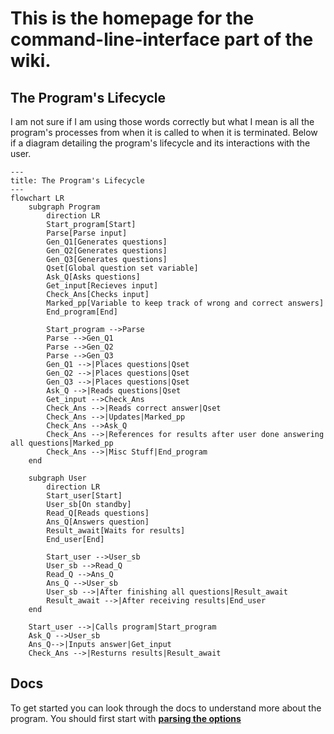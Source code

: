 # This is the homepage for the command-line-interface part of the wiki.

## The Program's Lifecycle

I am not sure if I am using those words correctly but what I mean is all the program's processes from when it is called to when it is terminated. Below if a diagram detailing the program's lifecycle and its interactions with the user.

```mermaid
---
title: The Program's Lifecycle
---
flowchart LR
	subgraph Program
		direction LR
		Start_program[Start]
		Parse[Parse input]
		Gen_Q1[Generates questions]
		Gen_Q2[Generates questions]
		Gen_Q3[Generates questions]
		Qset[Global question set variable]
		Ask_Q[Asks questions]
		Get_input[Recieves input]
		Check_Ans[Checks input]
		Marked_pp[Variable to keep track of wrong and correct answers]
		End_program[End]

		Start_program -->Parse
		Parse -->Gen_Q1
		Parse -->Gen_Q2
		Parse -->Gen_Q3
		Gen_Q1 -->|Places questions|Qset
		Gen_Q2 -->|Places questions|Qset
		Gen_Q3 -->|Places questions|Qset
		Ask_Q -->|Reads questions|Qset
		Get_input -->Check_Ans
		Check_Ans -->|Reads correct answer|Qset
		Check_Ans -->|Updates|Marked_pp
		Check_Ans -->Ask_Q
		Check_Ans -->|References for results after user done answering all questions|Marked_pp
		Check_Ans -->|Misc Stuff|End_program
	end
	
	subgraph User
		direction LR
		Start_user[Start]
		User_sb[On standby]
		Read_Q[Reads questions]
		Ans_Q[Answers question]
		Result_await[Waits for results]
		End_user[End]

		Start_user -->User_sb
		User_sb -->Read_Q
		Read_Q -->Ans_Q
		Ans_Q -->User_sb
		User_sb -->|After finishing all questions|Result_await
		Result_await -->|After receiving results|End_user
	end

	Start_user -->|Calls program|Start_program
	Ask_Q -->User_sb
	Ans_Q-->|Inputs answer|Get_input
	Check_Ans -->|Resturns results|Result_await
```

## Docs

To get started you can look through the docs to understand more about the program. You should first start with [**parsing the options**](https://github.com/Jigchu/Math-trainer/wiki/Options)
